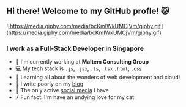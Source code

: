 ## Hi there! Welcome to my GitHub profle! 🐱

![https://media.giphy.com/media/bcKmIWkUMCjVm/giphy.gif](https://media.giphy.com/media/bcKmIWkUMCjVm/giphy.gif)

### I work as a Full-Stack Developer in Singapore

- 🏢 I'm currently working at **Maltem Consulting Group**
- 💻 My tech stack is `.js`, `.jsx`, `.ts`, `.tsx` `.html`, `.css`
- 🌱 Learning all about the wonders of web development and cloud!
- 📰 I write poorly on my [blog](https://upieez.github.io/blog/)
- 🤵 The only active [social media](https://www.linkedin.com/in/samuelhuangww/) I have
- ⚡️ Fun fact: I'm have an undying love for my cat

<!--
**upieez/upieez** is a ✨ _special_ ✨ repository because its `README.md` (this file) appears on your GitHub profile.

Here are some ideas to get you started:

- 🔭 I’m currently working on ...
- 🌱 I’m currently learning ...
- 👯 I’m looking to collaborate on ...
- 🤔 I’m looking for help with ...
- 💬 Ask me about ...
- 📫 How to reach me: ...
- 😄 Pronouns: ...
- ⚡ Fun fact: ...
-->
